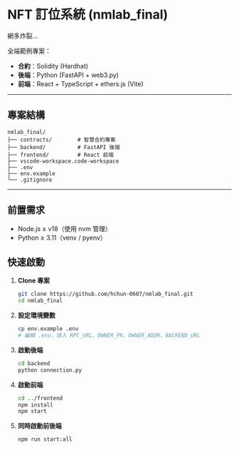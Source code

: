 # NFT 訂位系統 (nmlab\_final)
網多炸裂...

全端範例專案：

* **合約**：Solidity (Hardhat)
* **後端**：Python (FastAPI + web3.py)
* **前端**：React + TypeScript + ethers.js (Vite)

---

## 專案結構

```
nmlab_final/
├── contracts/        # 智慧合約專案
├── backend/          # FastAPI 後端
├── frontend/         # React 前端
├── vscode-workspace.code-workspace  
├── .env              
├── env.example       
└── .gitignore        
```

---

## 前置需求

* Node.js ≥ v18（使用 nvm 管理）
* Python ≥ 3.11（venv / pyenv）

## 快速啟動

1. **Clone 專案**

   ```bash
   git clone https://github.com/hchun-0607/nmlab_final.git
   cd nmlab_final
   ```

2. **設定環境變數**

   ```bash
   cp env.example .env
   # 編輯 .env，填入 RPC_URL、OWNER_PK、OWNER_ADDR、BACKEND_URL
   ```

3. **啟動後端**

   ```bash
   cd backend
   python connection.py
   ```

4. **啟動前端**

   ```bash
   cd ../frontend
   npm install
   npm start
   ```

5. **同時啟動前後端**

   ```
   npm run start:all
   ```

